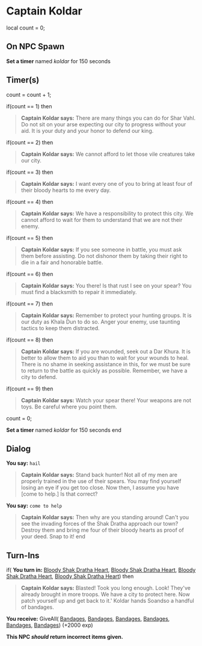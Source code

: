 # Captain Koldar

local count = 0;
## On NPC Spawn

**Set a timer** named *koldar* for 150 seconds
## Timer(s)

count = count + 1;

if(count == 1) then


>**Captain Koldar says:** There are many things you can do for Shar Vahl. Do not sit on your arse expecting our city to progress without your aid. It is your duty and your honor to defend our king.

if(count == 2) then


>**Captain Koldar says:** We cannot afford to let those vile creatures take our city.

if(count == 3) then


>**Captain Koldar says:** I want every one of you to bring at least four of their bloody hearts to me every day.

if(count == 4) then


>**Captain Koldar says:** We have a responsibility to protect this city. We cannot afford to wait for them to understand that we are not their enemy.

if(count == 5) then


>**Captain Koldar says:** If you see someone in battle, you must ask them before assisting. Do not dishonor them by taking their right to die in a fair and honorable battle.

if(count == 6) then


>**Captain Koldar says:** You there! Is that rust I see on your spear? You must find a blacksmith to repair it immediately.

if(count == 7) then


>**Captain Koldar says:** Remember to protect your hunting groups. It is our duty as Khala Dun to do so. Anger your enemy, use taunting tactics to keep them distracted.

if(count == 8) then


>**Captain Koldar says:** If you are wounded, seek out a Dar Khura. It is better to allow them to aid you than to wait for your wounds to heal. There is no shame in seeking assistance in this, for we must be sure to return to the battle as quickly as possible. Remember, we have a city to defend.

if(count == 9) then


>**Captain Koldar says:** Watch your spear there! Your weapons are not toys. Be careful where you point them.


count = 0;


**Set a timer** named *koldar* for 150 seconds
end

## Dialog

**You say:** `hail`



>**Captain Koldar says:** Stand back hunter! Not all of my men are properly trained in the use of their spears. You may find yourself losing an eye if you get too close. Now then, I assume you have [come to help.] Is that correct?

**You say:** `come to help`



>**Captain Koldar says:** Then why are you standing around! Can't you see the invading forces of the Shak Dratha approach our town? Destroy them and bring me four of their bloody hearts as proof of your deed. Snap to it!
end

## Turn-Ins



if( **You turn in:** [Bloody Shak Dratha Heart](/item/30616), [Bloody Shak Dratha Heart](/item/30616), [Bloody Shak Dratha Heart](/item/30616), [Bloody Shak Dratha Heart](/item/30616)) then


>**Captain Koldar says:** Blasted! Took you long enough. Look! They've already brought in more troops. We have a city to protect here. Now patch yourself up and get back to it.' Koldar hands Soandso a handful of bandages.


 **You receive:** GiveAll( [Bandages](/item/13009), [Bandages](/item/13009), [Bandages](/item/13009), [Bandages](/item/13009), [Bandages](/item/13009), [Bandages](/item/13009)) (+2000 exp)

**This NPC *should* return incorrect items given.**





